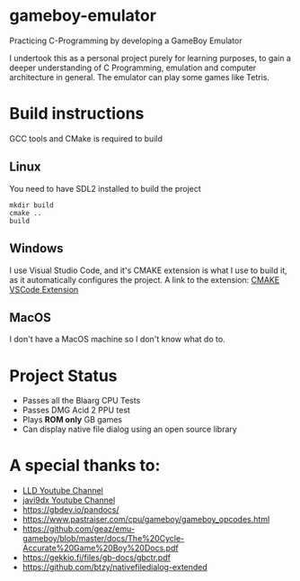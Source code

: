 # gameboy-emulator
Practicing C-Programming by developing a GameBoy Emulator

I undertook this as a personal project purely for learning purposes, to gain a deeper understanding of C Programming, emulation and computer architecture in general. The emulator can play some games like Tetris.

# Build instructions

GCC tools and CMake is required to build

## Linux

You need to have SDL2 installed to build the project

```shell
mkdir build
cmake ..
build
```
## Windows

I use Visual Studio Code, and it's CMAKE extension is what I use to build it, as it automatically configures the project. A link to the extension: [CMAKE VSCode Extension](https://marketplace.visualstudio.com/items?itemName=ms-vscode.cmake-tools) 

## MacOS

I don't have a MacOS machine so I don't know what do to.

# Project Status

- Passes all the Blaarg CPU Tests
- Passes DMG Acid 2 PPU test
- Plays **ROM only** GB games
- Can display native file dialog using an open source library

# A special thanks to:
- [LLD Youtube Channel](https://www.youtube.com/channel/UCRWXAQsN5S3FPDHY4Ttq1Xg)
- [javi9dx Youtube Channel](https://www.youtube.com/channel/UC-yuWVUplUJZvieEligKBkA)
- https://gbdev.io/pandocs/
- https://www.pastraiser.com/cpu/gameboy/gameboy_opcodes.html
- https://github.com/geaz/emu-gameboy/blob/master/docs/The%20Cycle-Accurate%20Game%20Boy%20Docs.pdf
- https://gekkio.fi/files/gb-docs/gbctr.pdf
- https://github.com/btzy/nativefiledialog-extended